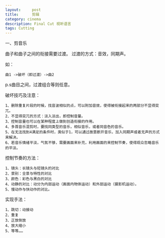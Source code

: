 ```yaml
---
layout:     post
title:      剪辑
category: cinema
description: Final Cut 视听语言
tags: Cutting
---
```


一、剪音乐

曲子和曲子之间的衔接需要过渡。
过渡的方式：音效，同期声。

如：

    曲1 ->破坏（即过渡）->曲2

p.s曲目之间，过渡组合等则任意。

破坏技巧及注意：
    
    1、删除重复片段的时候，找音波相似的点，可以附加音效，使得被衔接起来的两部分不显得突兀。
    2、不显得突兀的方式：淡入淡出，即控制音量。
    3、控制音量也可以在某种程度上做到创造衔接的作用。
    4、多首音乐混剪时，要找同类型的音乐，相似音乐，或者同音色的音乐。
    5、在无法找到4满足的条件时，类似于1，可以通过故意断开音乐，加入同期声或者无声的方式来解决。
    6、若音乐情绪平淡，气氛不够，需要画面来补充，利用画面的来控制节奏，使得观众忽略音乐的平淡。

控制节奏的方法：
    
    1、镜头：长镜头与短镜头的对比
    2、景别：全景与特性的对比
    3、颜色：彩色与黑白的对比
    4、动静的对比：动分为内部运动（画面内物体运动）和外部运动（摄影机运动）。
    5、慢动作与快动作的对比。

实现手法：

    1、跳切：动接动
    2、重复
    3、正放倒放
    4、放大缩小
    5、等等……
